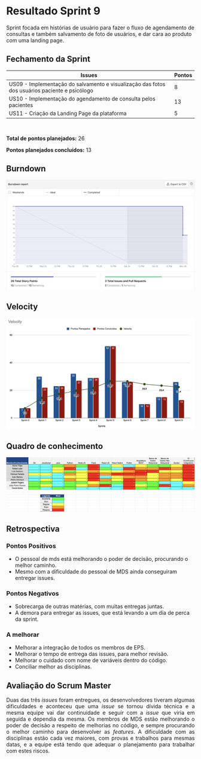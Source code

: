 # Resultado Sprint 9

<p style="align-item: justify;">
    Sprint focada em histórias de usuário para fazer o fluxo de agendamento de consultas e também salvamento de foto de usuários, e dar cara ao produto com uma landing page.
</p>

## Fechamento da Sprint

| Issues | Pontos |
| ------ | ------ |
| US09 - Implementação do salvamento e visualização das fotos dos usuários paciente e psicólogo | 8 |
| US10 - Implementação do agendamento de consulta pelos pacientes | 13 |
| US11 - Criação da Landing Page da plataforma | 5 |

</br>

**Total de pontos planejados:** 26
</br>

**Pontos planejados concluídos:** 13
</br>

## Burndown

![Burnout Sprint 9](./img/burndown_sprint09.png)

## Velocity

![Velocity Sprint 9](./img/velocity_sprint09.png)

## Quadro de conhecimento

![Quadro Sprint 9](./img/quadro_conhecimento_sprint_09.png)

## Retrospectiva

### Pontos Positivos

- O pessoal de mds está melhorando o poder de decisão, procurando o melhor caminho.
- Mesmo com a dificuldade do pessoal de MDS ainda conseguiram entregar issues.

### Pontos Negativos

- Sobrecarga de outras matérias, com muitas entregas juntas.
- A demora para entregar as issues, que está levando a um dia de perca da sprint.

### A melhorar

- Melhorar a integração de todos os membros de EPS.
- Melhorar o tempo de entrega das issues, para melhor revisão. 
- Melhorar o cuidado com nome de variáveis dentro do código.
- Conciliar melhor as disciplinas.

## Avaliação do Scrum Master

<p style="text-align: justify;">
    Duas das três <i>issues</i> foram entregues, os desenvolvedores tiveram algumas dificuldades e aconteceu que uma <i>issue</i> se tornou dívida técnica e a mesma equipe vai dar continuidade e seguir com a <i>issue</i> que viria em seguida e dependia da mesma.
    Os membros de MDS estão melhorando o poder de decisão a respeito de melhorias no código, e sempre procurando o melhor caminho para desenvolver as <i>features</i>. A dificuldade com as disciplinas estão cada vez maiores, com provas e trabalhos para mesmas datas, e a equipe está tendo que adequar o planejamento para trabalhar com estes riscos.
</p>
